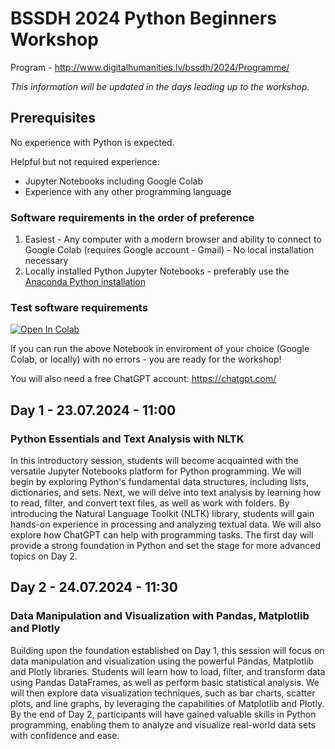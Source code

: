 # BSSDH 2024 Python Beginners Workshop

Program - http://www.digitalhumanities.lv/bssdh/2024/Programme/

*This information will be updated in the days leading up to the workshop.*

## Prerequisites

No experience with Python is expected.

Helpful but not required experience: 
* Jupyter Notebooks including Google Colab
* Experience with any other programming language

### Software requirements in the order of preference

1. Easiest - Any computer with a modern browser and ability to connect to Google Colab (requires Google account - Gmail) - No local installation necessary
2. Locally installed Python Jupyter Notebooks - preferably use the [Anaconda Python installation](https://www.anaconda.com/download)

### Test software requirements

[![Open In Colab](https://colab.research.google.com/assets/colab-badge.svg)](https://colab.research.google.com/github/CaptSolo/BSSDH_2024_beginners/blob/main/notebooks/test_python_setup.ipynb)

If you can run the above Notebook in enviroment of your choice (Google Colab, or locally) with no errors - you are ready for the workshop!

You will also need a free ChatGPT account: https://chatgpt.com/

## Day 1 - 23.07.2024 - 11:00

### Python Essentials and Text Analysis with NLTK

In this introductory session, students will become acquainted with the versatile Jupyter Notebooks platform for Python programming. We will begin by exploring Python's fundamental data structures, including lists, dictionaries, and sets. Next, we will delve into text analysis by learning how to read, filter, and convert text files, as well as work with folders. By introducing the Natural Language Toolkit (NLTK) library, students will gain hands-on experience in processing and analyzing textual data. We will also explore how ChatGPT can help with programming tasks. The first day will provide a strong foundation in Python and set the stage for more advanced topics on Day 2.

## Day 2 - 24.07.2024 - 11:30

### Data Manipulation and Visualization with Pandas, Matplotlib and Plotly

Building upon the foundation established on Day 1, this session will focus on data manipulation and visualization using the powerful Pandas, Matplotlib and Plotly libraries. Students will learn how to load, filter, and transform data using Pandas DataFrames, as well as perform basic statistical analysis. We will then explore data visualization techniques, such as bar charts, scatter plots, and line graphs, by leveraging the capabilities of Matplotlib and Plotly. By the end of Day 2, participants will have gained valuable skills in Python programming, enabling them to analyze and visualize real-world data sets with confidence and ease.


